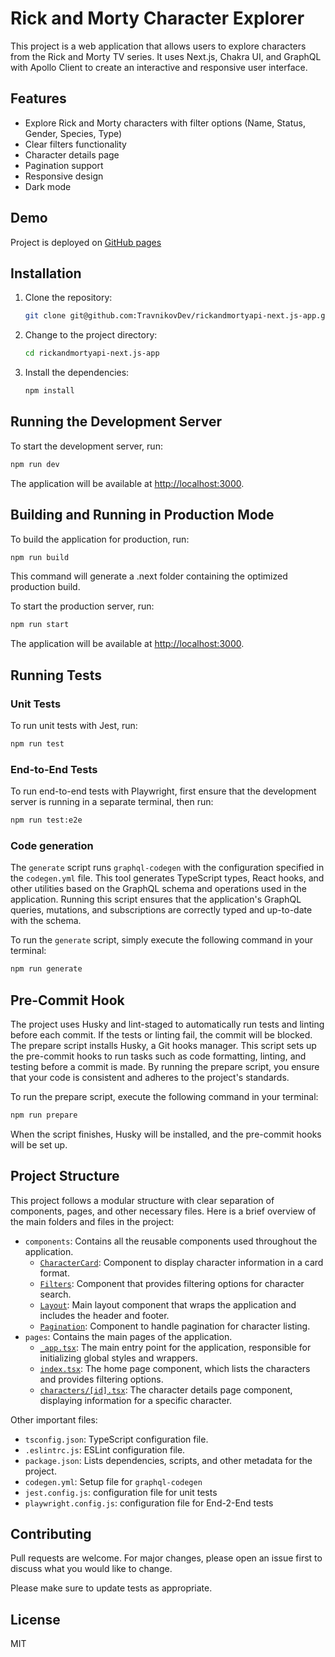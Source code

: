 # Rick and Morty Character Explorer

This project is a web application that allows users to explore characters from the Rick and Morty TV series. It uses Next.js, Chakra UI, and GraphQL with Apollo Client to create an interactive and responsive user interface.

## Features

- Explore Rick and Morty characters with filter options (Name, Status, Gender, Species, Type)
- Clear filters functionality
- Character details page
- Pagination support
- Responsive design
- Dark mode

## Demo

Project is deployed on [GitHub pages](https://travnikovdev.github.io/rickandmortyapi-next.js-app/)

## Installation

1. Clone the repository:

    ```bash
    git clone git@github.com:TravnikovDev/rickandmortyapi-next.js-app.git
    ```

2. Change to the project directory:

    ```bash
    cd rickandmortyapi-next.js-app
    ```

3. Install the dependencies:

    ```bash
    npm install
    ```

## Running the Development Server

To start the development server, run:

```bash
npm run dev
```

The application will be available at <http://localhost:3000>.

## Building and Running in Production Mode

To build the application for production, run:

```bash
npm run build
```

This command will generate a .next folder containing the optimized production build.

To start the production server, run:

```bash
npm run start
```

The application will be available at <http://localhost:3000>.

## Running Tests

### Unit Tests

To run unit tests with Jest, run:

```bash
npm run test
```

### End-to-End Tests

To run end-to-end tests with Playwright, first ensure that the development server is running in a separate terminal, then run:

```bash
npm run test:e2e
```

### Code generation

The `generate` script runs `graphql-codegen` with the configuration specified in the `codegen.yml` file. This tool generates TypeScript types, React hooks, and other utilities based on the GraphQL schema and operations used in the application. Running this script ensures that the application's GraphQL queries, mutations, and subscriptions are correctly typed and up-to-date with the schema.

To run the `generate` script, simply execute the following command in your terminal:

```bash
npm run generate
```

## Pre-Commit Hook

The project uses Husky and lint-staged to automatically run tests and linting before each commit. If the tests or linting fail, the commit will be blocked.
The prepare script installs Husky, a Git hooks manager. This script sets up the pre-commit hooks to run tasks such as code formatting, linting, and testing before a commit is made. By running the prepare script, you ensure that your code is consistent and adheres to the project's standards.

To run the prepare script, execute the following command in your terminal:

```bash
npm run prepare
```

When the script finishes, Husky will be installed, and the pre-commit hooks will be set up. 

## Project Structure

This project follows a modular structure with clear separation of components, pages, and other necessary files. Here is a brief overview of the main folders and files in the project:

- `components`: Contains all the reusable components used throughout the application.
  - [`CharacterCard`](components/CharacterCard): Component to display character information in a card format.
  - [`Filters`](components/Filters): Component that provides filtering options for character search.
  - [`Layout`](components/Layout): Main layout component that wraps the application and includes the header and footer.
  - [`Pagination`](components/Pagination): Component to handle pagination for character listing.
- `pages`: Contains the main pages of the application.
  - [`_app.tsx`](pages/_app.tsx): The main entry point for the application, responsible for initializing global styles and wrappers.
  - [`index.tsx`](pages/index.tsx): The home page component, which lists the characters and provides filtering options.
  - [`characters/[id].tsx`](pages/characters/%5Bid%5D.tsx): The character details page component, displaying information for a specific character.

Other important files:

- `tsconfig.json`: TypeScript configuration file.
- `.eslintrc.js`: ESLint configuration file.
- `package.json`: Lists dependencies, scripts, and other metadata for the project.
- `codegen.yml`: Setup file for `graphql-codegen`
- `jest.config.js`: configuration file for unit tests
- `playwright.config.js`: configuration file for End-2-End tests

## Contributing

Pull requests are welcome. For major changes, please open an issue first to discuss what you would like to change.

Please make sure to update tests as appropriate.

## License

MIT
